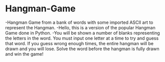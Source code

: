# Hangman-Game
-Hangman Game from a bank of words with some imported ASCII art to represent the Hangman.
-Hello, this is a version of the popular Hangman Game done in Python. 
-You will be shown a number of blanks representing the letters in the word. You must input one letter at a time to try and guess that word. If you guess wrong enough times,
 the entire hangman will be drawn and you will lose. Solve the word before the hangman is fully drawn and win the game!
